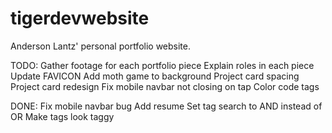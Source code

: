 # tigerdevwebsite
Anderson Lantz' personal portfolio website.

TODO: 
Gather footage for each portfolio piece
Explain roles in each piece
Update FAVICON
Add moth game to background
Project card spacing
Project card redesign
Fix mobile navbar not closing on tap
Color code tags

DONE:
Fix mobile navbar bug
Add resume
Set tag search to AND instead of OR
Make tags look taggy